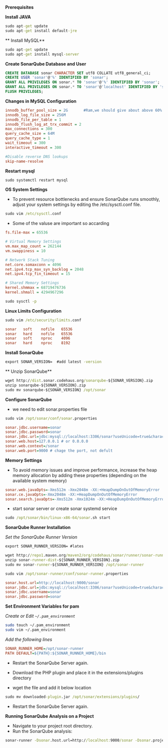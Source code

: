 **Prerequisites**

**Install JAVA**

```cmd
sudo apt-get update
sudo apt-get install default-jre
```
** Install MySQL**

```cmd
sudo apt-get update
sudo apt-get install mysql-server
```
**Create SonarQube Database and User**
```sql
CREATE DATABASE sonar CHARACTER SET utf8 COLLATE utf8_general_ci;
CREATE USER 'sonar'@'%' IDENTIFIED BY 'sonar';
GRANT ALL PRIVILEGES ON sonar.* TO 'sonar'@'%' IDENTIFIED BY 'sonar';
GRANT ALL PRIVILEGES ON sonar.* TO 'sonar'@'localhost' IDENTIFIED BY 'sonar';
FLUSH PRIVILEGES;
```
**Changes in MySQL Configuration**

```ini
innodb_buffer_pool_size = 2G       #Ram,we should give about above 60%
innodb_log_file_size = 256M
innodb_file_per_table = 1
innodb_flush_log_at_trx_commit = 2
max_connections = 300
query_cache_size = 64M
query_cache_type = 1
wait_timeout = 300
interactive_timeout = 300

#Disable reverse DNS lookups
skip-name-resolve
```
**Restart mysql**

```cmd
sudo systemctl restart mysql
```
**OS System Settings**
* To prevent resource bottlenecks and ensure SonarQube runs smoothly, adjust your system settings by editing the /etc/sysctl.conf file.

```cmd
sudo vim /etc/sysctl.conf
```
* Some of the valuse are important so accarding 

```ini
fs.file-max = 65536

# Virtual Memory Settings
vm.max_map_count = 262144
vm.swappiness = 10

# Network Stack Tuning
net.core.somaxconn = 4096
net.ipv4.tcp_max_syn_backlog = 2048
net.ipv4.tcp_fin_timeout = 15

# Shared Memory Settings
kernel.shmmax = 68719476736
kernel.shmall = 4294967296
```

```cmd
sudo sysctl -p
```
**Linux Limits Configuration**

```cmd
sudo vim /etc/security/limits.conf
```
```ini
sonar   soft    nofile   65536
sonar   hard    nofile   65536
sonar   soft    nproc    4096
sonar   hard    nproc    8192
```

**Install SonarQube**
```cmd
export SONAR_VERSION=  #add latest -version 
```

** Unzip SonarQube**

```cmd
wget http://dist.sonar.codehaus.org/sonarqube-${SONAR_VERSION}.zip
unzip sonarqube-${SONAR_VERSION}.zip
sudo mv sonarqube-${SONAR_VERSION} /opt/sonar
```
**Configure SonarQube**

* we need to edit sonar.properties file

```cmd
sudo vim /opt/sonar/conf/sonar.properties
```
```ini
sonar.jdbc.username=sonar
sonar.jdbc.password=sonar
sonar.jdbc.url=jdbc:mysql://localhost:3306/sonar?useUnicode=true&characterEncoding=utf8&rewriteBatchedStatements=true&useConfigs=maxPerformance
sonar.web.host=127.0.0.1 # or 0.0.0.0
sonar.web.context=/sonar
sonar.web.port=9000 # chage the port, not defult
```
**Memory Settings**
* To avoid memory issues and improve performance, increase the heap memory allocation by adding these properties (depending on the available system memory)
```ini
sonar.web.javaOpts=-Xms512m -Xmx2048m -XX:+HeapDumpOnOutOfMemoryError
sonar.ce.javaOpts=-Xmx2048m -XX:+HeapDumpOnOutOfMemoryError
sonar.search.javaOpts=-Xms512m -Xmx1024m -XX:+HeapDumpOnOutOfMemoryError
```

* start sonar server or create sonar systemd service 
```cmd
sudo /opt/sonar/bin/linux-x86-64/sonar.sh start
```
**SonarQube Runner Installation**

_Set the SonarQube Runner Version_

```cmd
export SONAR_RUNNER_VERSION= #lates
```
```cmd
wget http://repo1.maven.org/maven2/org/codehaus/sonar/runner/sonar-runner-dist/${SONAR_RUNNER_VERSION}/sonar-runner-dist-${SONAR_RUNNER_VERSION}.zip
unzip sonar-runner-dist-${SONAR_RUNNER_VERSION}.zip
sudo mv sonar-runner-${SONAR_RUNNER_VERSION} /opt/sonar-runner
```
```cmd
sudo vim /opt/sonar-runner/conf/sonar-runner.properties
```
```ini
sonar.host.url=http://localhost:9000/sonar
sonar.jdbc.url=jdbc:mysql://localhost:3306/sonar?useUnicode=true&characterEncoding=utf8&rewriteBatchedStatements=true&useConfigs=maxPerformance
sonar.jdbc.username=sonar
sonar.jdbc.password=sonar
```

**Set Environment Variables for pam**

_Create or Edit `~/.pam_environment`_

```bash
sudo touch ~/.pam_environment
sudo vim ~/.pam_environment
```
_Add the following lines_

```ini
SONAR_RUNNER_HOME=/opt/sonar-runner
PATH DEFAULT=${PATH}:${SONAR_RUNNER_HOME}/bin
```
* Restart the SonarQube Server again.

* Download the PHP plugin and place it in the extensions/plugins directory

* wget the file and add it below location

```cmd
sudo mv downloaded-plugin.jar /opt/sonar/extensions/plugins/
```
* Restart the SonarQube Server again.

**Running SonarQube Analysis on a Project**
* Navigate to your project root directory.
 * Run the SonarQube analysis:

```cmd
sonar-runner -Dsonar.host.url=http://localhost:9000/sonar -Dsonar.projectKey=rcms-org -Dsonar.projectName=rcms-org -Dsonar.projectVersion=1.0 -Dsonar.sources=./app -Dsonar.language=php -Dsonar.jdbc.url=jdbc:mysql://localhost:3306/sonar -Dsonar.jdbc.username=sonar -Dsonar.jdbc.password=sonar
```


